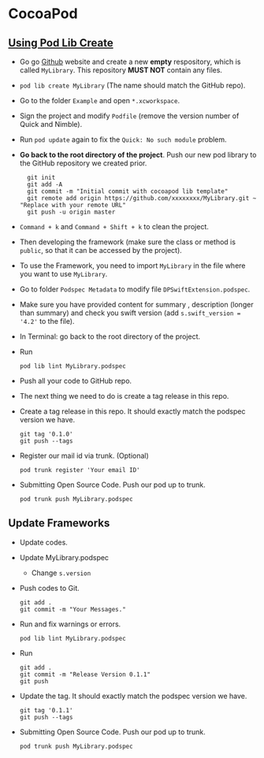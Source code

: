 # CocoaPod

## [Using Pod Lib Create](https://medium.com/@satishios25/creating-and-publishing-a-custom-pod-to-cocoapods-library-b314c3c7b4f0)

* Go go [Github](github.com) website and create a new **empty** respository, which is called `MyLibrary`. This repository **MUST NOT** contain any files.
* `pod lib create MyLibrary` (The name should match the GitHub repo).
* Go to the folder `Example` and open `*.xcworkspace`.
* Sign the project and modify `Podfile` (remove the version number of Quick and Nimble).
* Run `pod update` again to fix the `Quick: No such module` problem.
* **Go back to the root directory of the project**. Push our new pod library to the GitHub repository we created prior.

  ~~~batch
    git init
    git add -A
    git commit -m "Initial commit with cocoapod lib template"
    git remote add origin https://github.com/xxxxxxxx/MyLibrary.git ~ "Replace with your remote URL"
    git push -u origin master
  ~~~

* `Command + k` and `Command + Shift + k` to clean the project.
* Then developing the framework (make sure the class or method is `public`, so that it can be accessed by the project).
* To use the Framework, you need to import `MyLibrary` in the file where you want to use `MyLibrary`.
* Go to folder `Podspec Metadata` to modify file `DPSwiftExtension.podspec`.
* Make sure you have provided content for summary , description (longer than summary) and check you swift version (add `s.swift_version = '4.2'` to the file).
* In Terminal: go back to the root directory of the project.
* Run

  ```batch
  pod lib lint MyLibrary.podspec
  ```

* Push all your code to GitHub repo.
* The next thing we need to do is create a tag release in this repo.
* Create a tag release in this repo. It should exactly match the podspec version we have.

  ```batch
  git tag '0.1.0'
  git push --tags
  ```

* Register our mail id via trunk. (Optional)

  ```batch
  pod trunk register 'Your email ID'
  ```

* Submitting Open Source Code. Push our pod up to trunk.

  ```batch
  pod trunk push MyLibrary.podspec
  ```

## Update Frameworks

* Update codes.
* Update MyLibrary.podspec
  * Change `s.version`

* Push codes to Git.

  ```batch
  git add .
  git commit -m "Your Messages."
  ```

* Run and fix warnings or errors.

  ```batch
  pod lib lint MyLibrary.podspec
  ```

* Run

  ```batch
  git add .
  git commit -m "Release Version 0.1.1"
  git push
  ```

* Update the tag. It should exactly match the podspec version we have.

  ```batch
  git tag '0.1.1'
  git push --tags
  ```

* Submitting Open Source Code. Push our pod up to trunk.

  ```batch
  pod trunk push MyLibrary.podspec
  ```